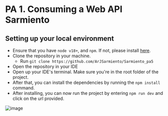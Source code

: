 # PA 1. Consuming a Web API Sarmiento


## Setting up your local environment

- Ensure that you have `node v18+`, and `npm`. If not, please install [here](https://nodejs.org/en/download/package-manager).
- Clone the repository in your machine.
   - Run `git clone https://github.com/ArJSarmiento/Sarmiento_pa5`
- Open the repository in your IDE
- Open up your IDE's terminal. Make sure you're in the root folder of the project.
- After that, you can install the dependencies by running the `npm install` command.
- After installing, you can now run the project by entering `npm run dev` and click on the url provided.

![image](https://github.com/SPARCS-UP-Mindanao/SPARCS-Event-Platform/assets/85269524/c44ea864-f1da-4d78-bb0c-980345125b3f)
